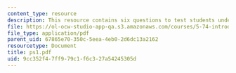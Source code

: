 ```yaml
---
content_type: resource
description: This resource contains six questions to test students understanding.
file: https://ol-ocw-studio-app-qa.s3.amazonaws.com/courses/5-74-introductory-quantum-mechanics-ii-spring-2004/9cc352f47ff979c1f6c327a54245305d_ps1.pdf
file_type: application/pdf
parent_uid: 67865e70-350c-5eea-4eb0-2d6dc13a2162
resourcetype: Document
title: ps1.pdf
uid: 9cc352f4-7ff9-79c1-f6c3-27a54245305d
---
```

